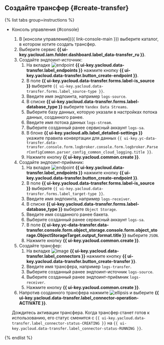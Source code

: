 ## Создайте трансфер {#create-transfer}

{% list tabs group=instructions %}

- Консоль управления {#console}

  1. В [консоли управления]({{ link-console-main }}) выберите каталог, в котором хотите создать трансфер.
  1. Выберите сервис **{{ ui-key.yacloud.iam.folder.dashboard.label_data-transfer_ru }}**.
  1. Создайте эндпоинт-источник:
      1. На вкладке ![endpoint](../../_assets/console-icons/aperture.svg) **{{ ui-key.yacloud.data-transfer.label_endpoints }}** нажмите кнопку **{{ ui-key.yacloud.data-transfer.button_create-endpoint }}**.
      1. В поле **{{ ui-key.yacloud.data-transfer.forms.label-is_source }}** выберите `{{ ui-key.yacloud.data-transfer.forms.label_source-type }}`.
      1. Введите имя эндпоинта, например `logs-source`.
      1. В списке **{{ ui-key.yacloud.data-transfer.forms.label-database_type }}** выберите `Yandex Data Streams`.
      1. Выберите базу данных, которую указали в настройках потока данных, созданного ранее.
      1. Введите имя потока данных `logs-stream`.
      1. Выберите созданный ранее сервисный аккаунт `logs-sa`.
      1. В блоке **{{ ui-key.yacloud.alb.label_detailed-settings }}** укажите правила конвертации для данных `{{ ui-key.yc-data-transfer.data-transfer.console.form.logbroker.console.form.logbroker.ParserConfigCommon.parser_config_common_cloud_logging.title }}`.
      1. Нажмите кнопку **{{ ui-key.yacloud.common.create }}**.
  1. Создайте эндпоинт-приёмник:
      1. На вкладке ![endpoint](../../_assets/console-icons/aperture.svg) **{{ ui-key.yacloud.data-transfer.label_endpoints }}** нажмите кнопку **{{ ui-key.yacloud.data-transfer.button_create-endpoint }}**.
      1. В поле **{{ ui-key.yacloud.data-transfer.forms.label-is_source }}** выберите `{{ ui-key.yacloud.data-transfer.forms.label_target-type }}`.
      1. Введите имя эндпоинта, например `logs-receiver`.
      1. В списке **{{ ui-key.yacloud.data-transfer.forms.label-database_type }}** выберите `Object Storage`.
      1. Введите имя созданного ранее бакета.
      1. Выберите созданный ранее сервисный аккаунт `logs-sa`.
      1. В поле **{{ ui-key.yc-data-transfer.data-transfer.console.form.object_storage.console.form.object_storage.ObjectStorageTarget.output_format.title }}** выберите `JSON`.
      1. Нажмите кнопку **{{ ui-key.yacloud.common.create }}**.
  1. Создайте трансфер:
      1. На вкладке ![image](../../_assets/console-icons/arrow-right-arrow-left.svg) **{{ ui-key.yacloud.data-transfer.label_connectors }}** нажмите кнопку **{{ ui-key.yacloud.data-transfer.button_create-transfer }}**.
      1. Введите имя трансфера, например `logs-transfer`.
      1. Выберите созданный ранее эндпоинт-источник `logs-source`.
      1. Выберите созданный ранее эндпоинт-приёмник `logs-receiver`.
      1. Нажмите кнопку **{{ ui-key.yacloud.common.create }}**.
  1. Напротив созданного трансфера нажмите ![ellipsis](../../_assets/console-icons/ellipsis.svg) и выберите **{{ ui-key.yacloud.data-transfer.label_connector-operation-ACTIVATE }}**.

  Дождитесь активации трансфера. Когда трансфер станет готов к использованию, его статус сменится с `{{ ui-key.yacloud.data-transfer.label_connector-status-CREATING }}` на `{{ ui-key.yacloud.data-transfer.label_connector-status-RUNNING }}`.

{% endlist %}